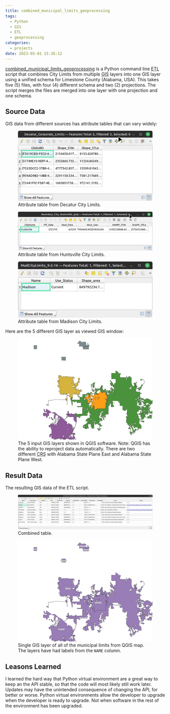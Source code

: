 ```yaml
---
title: combined_municipal_limits_geoprocessing
tags:
  - Python
  - GIS
  - ETL
  - geoprocessing
categories:
  - projects
date: 2023-05-01 15:26:12
---
```



[combined_municipal_limits_geoprocessing](https://github.com/micahcochran/combined_municipal_limits_geoprocessing) is a Python command line <abbr title="Extract Tranform Load">ETL</abbr> script that combines City Limits from multiple <abbr title="Geographic Information Systems">GIS</abbr> layers into one <abbr>GIS</abbr> layer using a unified schema for Limestone County (Alabama, USA). This takes five (5) files, with four (4) different schema and two (2) projections. The script merges the files are merged into one layer with one projection and one schema.

## Source Data

<abbr>GIS</abbr> data from different sources has attribute tables that can vary widely:
<figure>
    <img src="/images/limits/dec_table.webp">
    <figcaption>Attribute table from Decatur City Limits.</figcaption>
</figure>

<figure>
    <img src="/images/limits/hsv_table.webp">
    <figcaption>Attribute table from Huntsville City Limits.</figcaption>
</figure>

<figure>
    <img src="/images/limits/mad_table.webp">
    <figcaption>Attribute table from Madison City Limits.</figcaption>
</figure>

Here are the 5 different <abbr>GIS</abbr> layer as viewed <abbr>GIS</abbr> window:
<figure>
    <img src="/images/limits/5mun_limit_layers.webp">
    <figcaption>The 5 input GIS layers shown in QGIS software.  Note: QGIS has the ability to reproject data automatically.  There are two different <abbr title="Coordinate Reference System">CRS</abbr> with Alabama State Plane East and Alabama State Plane West.</figcaption>
</figure>

## Result Data

The resulting <abbr>GIS</abbr> data of the <abbr>ETL</abbr> script.

<figure>
    <img src="/images/limits/table_combined.webp">
    <figcaption>Combined table.</figcaption>
</figure>

<figure>
    <img src="/images/limits/result_layer.webp">
    <figcaption>Single <abbr>GIS</abbr> layer of all of the municipal limits from QGIS map.  The layers have had labels from the <code>NAME</code> column.</figcaption>
</figure>


## Leasons Learned

I learned the hard way that Python virtual environment are a great way to keep an the <abbr>API</abbr> stable, so that the code will most likely still work later.  Updates may have the unintended consequence of changing the <abbr>API</abbr>, for better or worse.  Python virtual environments allow the developer to upgrade when the developer is ready to upgrade.  Not when software in the rest of the environment has been upgraded. 
